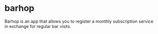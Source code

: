 # barhop
Barhop is an app that allows you to register a monthly subscription service in exchange for regular bar visits.

